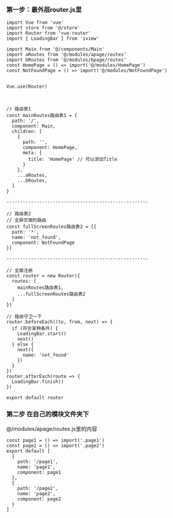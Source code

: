 ### 第一步：最外层router.js里

    import Vue from 'vue'
    import store from '@/store'
    import Router from 'vue-router'
    import { LoadingBar } from 'iview'

    import Main from '@/components/Main'
    import aRoutes from '@/modules/apage/routes'
    import bRoutes from '@/modules/bpage/routes'
    const HomePage = () => import('@/modules/HomePage')
    const NotFoundPage = () => import('@/modules/NotFoundPage')


    Vue.use(Router)



    // 路由表1
    const mainRoutes路由表1 = {
      path: '/',
      component: Main,
      children: [
        {
          path: '',
          component: HomePage,
          meta: {
            title: 'HomePage' // 可以添加Title
          }
        },
        ...aRoutes,
        ...bRoutes,
      ]
    }

    ----------------------------------------------------

    // 路由表2
    // 全屏页面的路由
    const fullScreenRoutes路由表2 = [{
      path: '*',
      name: 'not_found',
      component: NotFoundPage
    }]

    ----------------------------------------------------

    // 全面注册
    const router = new Router({
      routes: [
        mainRoutes路由表1,
        ...fullScreenRoutes路由表2
      ]
    })

    // 路由守卫一下
    router.beforeEach((to, from, next) => {
      if (符合某种条件) {
        LoadingBar.start()
        next()
      } else {
        next({
          name: 'not_found'
        })
      }
    })
    router.afterEach(route => {
      LoadingBar.finish()
    })

    export default router
### 第二步 在自己的模块文件夹下

@/modules/apage/routes.js里的内容

    const page1 = () => import('.page1')
    const page2 = () => import('.page2')
    export default [
      {
        path: '/page1',
        name: 'page1',
        component: page1
      },
      {
        path: '/page2',
        name: 'page2',
        component: page2
      }
    ]